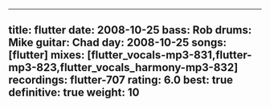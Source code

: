 
---
title: flutter
date: 2008-10-25
bass:	Rob
drums:	Mike
guitar:	Chad
day: 2008-10-25
songs: [flutter]
mixes: [flutter_vocals-mp3-831,flutter-mp3-823,flutter_vocals_harmony-mp3-832]
recordings: flutter-707
rating: 6.0
best: true
definitive: true
weight: 10
---
